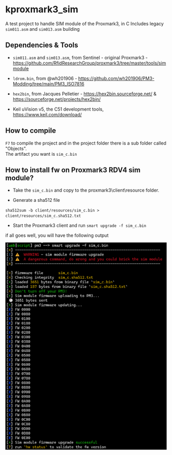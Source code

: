 # kproxmark3_sim

A test project to handle SIM module of the Proxmark3, in C
Includes legacy `sim011.asm` and `sim013.asm` building

## Dependencies & Tools

- `sim011.asm` and `sim013.asm`, from Sentinel - original Proxmark3 - https://github.com/RfidResearchGroup/proxmark3/tree/master/tools/simmodule
- `ldrom.bin`, from @wh201906 - https://github.com/wh201906/PM3-Modding/tree/main/PM3_ISO7816
- `hex2bin`, from Jacques Pelletier - https://hex2bin.sourceforge.net/ & https://sourceforge.net/projects/hex2bin/

- Keil uVision v5,  the C51 development tools,  https://www.keil.com/download/


## How to compile

`F7` to compile the project and in the project folder there is a sub folder called "Objects".  
The artifact you want is `sim_c.bin`


## How to install fw on Proxmark3 RDV4 sim module?

  - Take the `sim_c.bin` and copy to the proxmark3\client\resource folder.
  
  - Generate a sha512 file
  
  `sha512sum -b client/resources/sim_c.bin > client/resources/sim_c.sha512.txt`

  - Start the Proxmark3 client and run
    `smart upgrade -f sim_c.bin`


if all goes well,  you will have the following output
  
![Output of a successful run of the command Smart upgrade](/smart_upgrade_success.png)

  